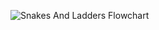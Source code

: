 
![Snakes And Ladders Flowchart](https://user-images.githubusercontent.com/67890511/161424014-08d8eb8e-5842-468e-bd05-b12f660d9cb7.jpg)
